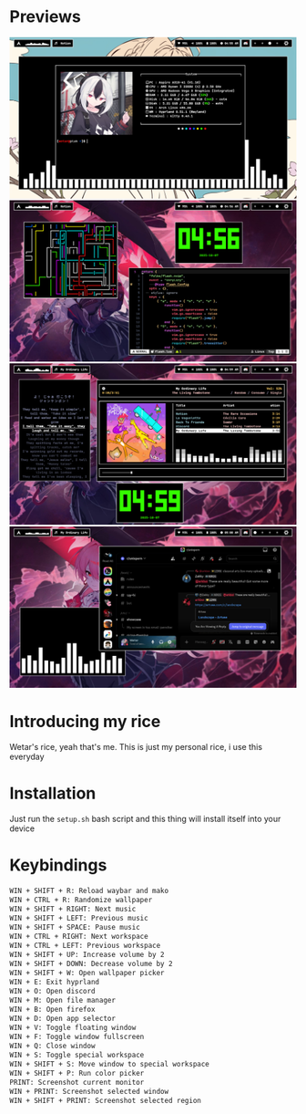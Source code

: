 # Previews
![preview1.png](./Assets/preview1.png)
![preview2.png](./Assets/preview2.png)
![preview3.png](./Assets/preview3.png)
![preview4.png](./Assets/preview4.png)

# Introducing my rice
Wetar's rice, yeah that's me. This is just my personal rice, i use this everyday

# Installation
Just run the `setup.sh` bash script and this thing will install itself into your device 

# Keybindings
```WIN + d: App selector
WIN + SHIFT + R: Reload waybar and mako
WIN + CTRL + R: Randomize wallpaper
WIN + SHIFT + RIGHT: Next music
WIN + SHIFT + LEFT: Previous music
WIN + SHIFT + SPACE: Pause music
WIN + CTRL + RIGHT: Next workspace
WIN + CTRL + LEFT: Previous workspace
WIN + SHIFT + UP: Increase volume by 2
WIN + SHIFT + DOWN: Decrease volume by 2
WIN + SHIFT + W: Open wallpaper picker
WIN + E: Exit hyprland
WIN + O: Open discord
WIN + M: Open file manager
WIN + B: Open firefox
WIN + D: Open app selector
WIN + V: Toggle floating window
WIN + F: Toggle window fullscreen
WIN + Q: Close window
WIN + S: Toggle special workspace
WIN + SHIFT + S: Move window to special workspace
WIN + SHIFT + P: Run color picker
PRINT: Screenshot current monitor
WIN + PRINT: Screenshot selected window
WIN + SHIFT + PRINT: Screenshot selected region
